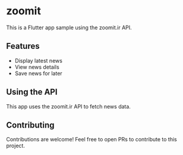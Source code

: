 # zoomit

This is a Flutter app sample using the zoomit.ir API.

## Features

- Display latest news 
- View news details
- Save news for later

## Using the API

This app uses the zoomit.ir API to fetch news data.

## Contributing

Contributions are welcome! Feel free to open PRs to contribute to this project.

